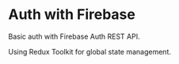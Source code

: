 # Auth with Firebase

Basic auth with Firebase Auth REST API.

Using Redux Toolkit for global state management.
